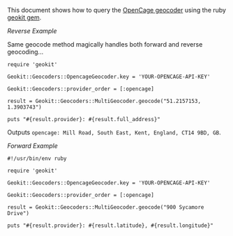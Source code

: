 This document shows how to query the
[OpenCage geocoder](https://geocoder.opencagedata.com/) using
the ruby [geokit gem](https://github.com/geokit/geokit).

_Reverse Example_

Same geocode method magically handles both forward and reverse geocoding...

    require 'geokit'

    Geokit::Geocoders::OpencageGeocoder.key = 'YOUR-OPENCAGE-API-KEY'

    Geokit::Geocoders::provider_order = [:opencage]

    result = Geokit::Geocoders::MultiGeocoder.geocode("51.2157153, 1.3903743")

    puts "#{result.provider}: #{result.full_address}"

Outputs `opencage: Mill Road, South East, Kent, England, CT14 9BD, GB`.

_Forward Example_

    #!/usr/bin/env ruby

    require 'geokit'

    Geokit::Geocoders::OpencageGeocoder.key = 'YOUR-OPENCAGE-API-KEY'

    Geokit::Geocoders::provider_order = [:opencage]

    result = Geokit::Geocoders::MultiGeocoder.geocode("900 Sycamore Drive")

    puts "#{result.provider}: #{result.latitude}, #{result.longitude}"


